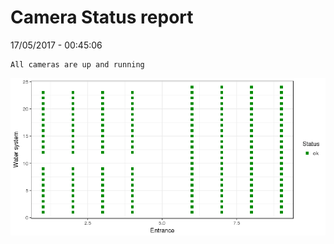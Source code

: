 Camera Status report
================
17/05/2017 - 00:45:06

    All cameras are up and running

![](camreport_files/figure-markdown_github/unnamed-chunk-2-1.png)
